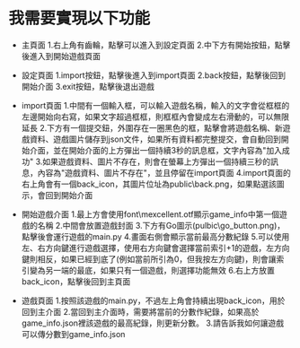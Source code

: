 # 我需要實現以下功能

* 主頁面 
1.右上角有齒輪，點擊可以進入到設定頁面 
2.中下方有開始按鈕，點擊後進入到開始遊戲頁面

* 設定頁面
1.import按鈕，點擊後進入到import頁面 
2.back按鈕，點擊後回到開始介面 
3.exit按鈕，點擊後退出遊戲 

* import頁面
1.中間有一個輸入框，可以輸入遊戲名稱，輸入的文字會從框框的左邊開始向右寫，如果文字超過框框，則框框內會變成左右滑動的，可以無限延長
2.下方有一個提交鈕，外圍存在一圈黑色的框，點擊會將遊戲名稱、新遊戲資料、遊戲圖片儲存到json文件，如果所有資料都完整提交，會自動回到開始介面，並在開始介面的上方彈出一個持續3秒的訊息框，文字內容為"加入成功"
3.如果遊戲資料、圖片不存在，則會在螢幕上方彈出一個持續三秒的訊息，內容為"遊戲資料、圖片不存在"，並且停留在import頁面 
4.import頁面的右上角會有一個back_icon，其圖片位址為public\\back.png，如果點選該圖示，會回到開始介面

* 開始遊戲介面
1.最上方會使用font\mexcellent.otf顯示game_info中第一個遊戲的名稱
2.中間會放置遊戲封面
3.下方有Go圖示(pulbic\go_button.png)，點擊後會運行遊戲的main.py
4.畫面右側會顯示當前最高分數紀錄
5.可以使用左、右方向鍵進行遊戲選擇，使用右方向鍵會選擇當前索引+1的遊戲，左方向鍵則相反，如果已經到底了(例如當前所引為0，但我按左方向鍵)，則會讓索引變為另一端的最底，如果只有一個遊戲，則選擇功能無效
6.右上方放置back_icon，點擊後回到主頁面

* 遊戲頁面
1.按照該遊戲的main.py，不過左上角會持續出現back_icon，用於回到主介面
2.當回到主介面時，需要將當前的分數作紀錄，如果高於game_info.json裡該遊戲的最高紀錄，則更新分數。
3.請告訴我如何讓遊戲可以傳分數到game_info.json
